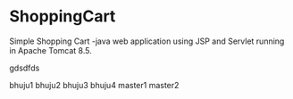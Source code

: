 # ShoppingCart
Simple Shopping Cart -java web application using JSP and Servlet running in Apache Tomcat 8.5.


gdsdfds


bhuju1
bhuju2
bhuju3
bhuju4
master1
master2



